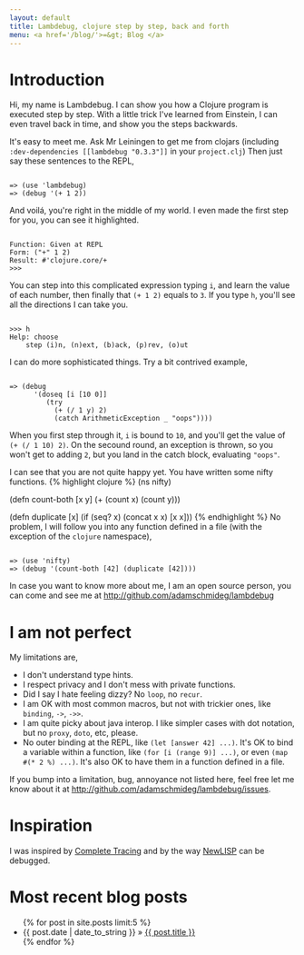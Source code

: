 ```yaml
---
layout: default
title: Lambdebug, clojure step by step, back and forth
menu: <a href='/blog/'>=&gt; Blog </a>
---
```

# Introduction

Hi, my name is Lambdebug.  I can show you how a Clojure program is
executed step by step.  With a little trick I've learned from
Einstein, I can even travel back in time, and show you the steps
backwards.

It's easy to meet me.  Ask Mr Leiningen to get me from clojars
(including `:dev-dependencies [[lambdebug "0.3.3"]]` in your
`project.clj`)
Then just say these sentences to the REPL,

<div class='repl'><pre><code>
=> (use 'lambdebug)
=> (debug '(+ 1 2))
</code></pre></div>

And voilá, you're right in the middle of my world.  I even made the
first step for you, you can see it highlighted.

<div class='repl'><pre><code>
Function: Given at REPL
Form: ("<span class='hl'>+</span>" 1 2)
Result: #'clojure.core/+
>>>
</code></pre></div>

You can step into this complicated expression typing `i`, and learn the
value of each number, then finally that `(+ 1 2)` equals to `3`.
If you type `h`, you'll see all the directions I can take you.

<div class='repl'><pre><code>
>>> h
Help: choose
    step (i)n, (n)ext, (b)ack, (p)rev, (o)ut
</code></pre></div>

I can do more sophisticated things.  Try a bit contrived example,

<div class='repl'><pre><code>
=> (debug
      '(doseq [i [10 0]]
         (try
           (+ (/ 1 y) 2)
           (catch ArithmeticException _ "oops"))))
</code></pre></div>

When you first step through it, `i` is bound to `10`, and you'll get
the value of `(+ (/ 1 10) 2)`.  On the secound round, an exception is
thrown, so you won't get to adding `2`, but you land in the catch block,
evaluating `"oops"`.

I can see that you are not quite happy yet.  You have written some nifty
functions.
{% highlight clojure %}
(ns nifty)

(defn count-both
  [x y]
  (+ (count x) (count y)))

(defn duplicate
  [x]
  (if (seq? x)
    (concat x x)
    [x x]))
{% endhighlight %}
No problem, I will follow you into any function defined in a file (with
the exception of the `clojure` namespace),

<div class='repl'><pre><code>
=> (use 'nifty)
=> (debug '(count-both [42] (duplicate [42])))
</code></pre></div>

In case you want to know more about me, I am an open source person,
you can come and see me at
<http://github.com/adamschmideg/lambdebug>

# I am not perfect

My limitations are,
 * I don't understand type hints.
 * I respect privacy and I don't mess with private functions.
 * Did I say I hate feeling dizzy?  No `loop`, no `recur`.
 * I am OK with most common macros, but not with trickier ones, like `binding`, `->`, `->>`.
 * I am quite picky about java interop.  I like simpler cases with dot
  notation, but no `proxy`, `doto`, etc, please.
 * No outer binding at the REPL, like `(let [answer 42] ...)`.
   It's OK to bind a variable within a function, like `(for [i (range
   9)] ...)`, or even `(map #(* 2 %) ...)`.
   It's also OK to have them in a function defined in a file.

If you bump into a limitation, bug, annoyance not listed here, feel free
let me know about it at
<http://github.com/adamschmideg/lambdebug/issues>.

# Inspiration

I was inspired by
[Complete Tracing](http://wave.thewe.net/2009/12/17/logging-and-debugging-in-clojure-followup-complete-tracing/)
and by the way [NewLISP](http://www.newlisp.org/) can be debugged.

# Most recent blog posts

<ul class="posts">
  {% for post in site.posts limit:5 %}
    <li><span>{{ post.date | date_to_string }}</span> &#187; <a href="{{ post.url }}">{{ post.title }}</a></li>
  {% endfor %}
</ul>
